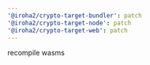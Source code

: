 ```yaml
---
'@iroha2/crypto-target-bundler': patch
'@iroha2/crypto-target-node': patch
'@iroha2/crypto-target-web': patch
---
```


recompile wasms
